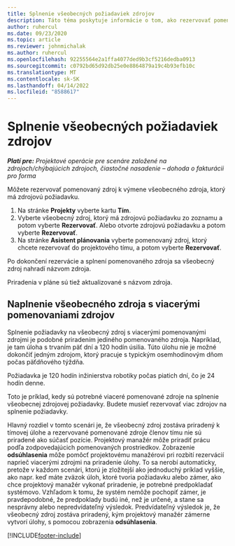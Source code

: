 ```yaml
---
title: Splnenie všeobecných požiadaviek zdrojov
description: Táto téma poskytuje informácie o tom, ako rezervovať pomenované zdroje pre požiadavku na všeobecné zdroje.
author: ruhercul
ms.date: 09/23/2020
ms.topic: article
ms.reviewer: johnmichalak
ms.author: ruhercul
ms.openlocfilehash: 92255564e2a1ffa4077ded9b3cf5216dedba0913
ms.sourcegitcommit: c0792bd65d92db25e0e8864879a19c4b93efb10c
ms.translationtype: MT
ms.contentlocale: sk-SK
ms.lasthandoff: 04/14/2022
ms.locfileid: "8588617"
---
```

# <a name="generic-resource-requirement-fulfillment"></a>Splnenie všeobecných požiadaviek zdrojov

_**Platí pre:** Projektové operácie pre scenáre založené na zdrojoch/chýbajúcich zdrojoch, čiastočné nasadenie – dohoda o fakturácii pro forma_

Môžete rezervovať pomenovaný zdroj k výmene všeobecného zdroja, ktorý má zdrojovú požiadavku.

1. Na stránke **Projekty** vyberte kartu **Tím**.
2. Vyberte všeobecný zdroj, ktorý má zdrojovú požiadavku zo zoznamu a potom vyberte **Rezervovať**. Alebo otvorte zdrojovú požiadavku a potom vyberte **Rezervovať**.
3. Na stránke **Asistent plánovania** vyberte pomenovaný zdroj, ktorý chcete rezervovať do projektového tímu, a potom vyberte **Rezervovať**.

Po dokončení rezervácie a splnení pomenovaného zdroja sa všeobecný zdroj nahradí názvom zdroja.

Priradenia v pláne sú tiež aktualizované s názvom zdroja.

## <a name="fulfill-a-generic-resource-with-multiple-named-resources"></a>Naplnenie všeobecného zdroja s viacerými pomenovaniami zdrojov
Splnenie požiadavky na všeobecný zdroj s viacerými pomenovanými zdrojmi je podobné priradením jediného pomenovaného zdroja. Napríklad, je tam úloha s trvaním päť dní a 120 hodín úsilia. Túto úlohu nie je možné dokončiť jedným zdrojom, ktorý pracuje s typickým osemhodinovým dňom počas päťdňového týždňa. 

Požiadavka je 120 hodín inžinierstva robotiky počas piatich dní, čo je 24 hodín denne.

Toto je príklad, kedy sú potrebné viaceré pomenované zdroje na splnenie všeobecnej zdrojovej požiadavky. Budete musieť rezervovať viac zdrojov na splnenie požiadavky.

Hlavný rozdiel v tomto scenári je, že všeobecný zdroj zostáva priradený k tímovej úlohe a rezervované pomenované zdroje členov tímu nie sú priradené ako súčasť pozície. Projektový manažér môže priradiť prácu podľa zodpovedajúcich pomenovaných prostriedkov. Zobrazenie **odsúhlasenia** môže pomôcť projektovému manažérovi pri rozbití rezervácií naprieč viacerými zdrojmi na priradenie úlohy. To sa nerobí automaticky, pretože v každom scenári, ktorú je zložitejší ako jednoduchý príklad vyššie, ako napr. keď máte zväzok úloh, ktoré tvoria požiadavku alebo zámer, ako chce projektový manažér vykonať priradenie, je potrebné predpokladať systémovo. Vzhľadom k tomu, že systém nemôže pochopiť zámer, je pravdepodobné, že predpoklady budú iné, než je určené, a stane sa nesprávny alebo nepredvídateľný výsledok. Predvídateľný výsledok je, že všeobecný zdroj zostáva priradený, kým projektový manažér zámerne vytvorí úlohy, s pomocou zobrazenia **odsúhlasenia**.




[!INCLUDE[footer-include](../includes/footer-banner.md)]